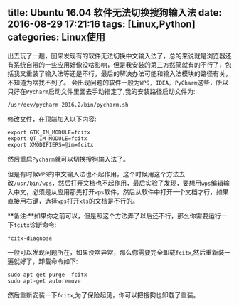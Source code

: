 title: Ubuntu 16.04 软件无法切换搜狗输入法
date: 2016-08-29 17:21:16
tags: [Linux,Python]
categories: Linux使用
---
出去玩了一趟，回来发现有的软件无法切换中文输入法了，总的来说就是浏览器还有系统自带的一些应用好像没啥影响，但是我安装的第三方然简就有的不行了，包括我又重装了输入法等还是不行，最后的解决办法可能和输入法模块的路径有关，不知道为啥找不到了。
会出现问题的软件一般为`WPS, IDEA, PyCharm`这些，所以只好在`Pycharm`启动文件里面去手动指定了,我的安装路径启动文件为:
```
/usr/dev/pycharm-2016.2/bin/pycharm.sh
```
修改文件，在顶端加入以下内容:
```
export GTK_IM_MODULE=fcitx
export QT_IM_MODULE=fcitx
export XMODIFIERS=@im=fcitx
```
然后重启`Pycharm`就可以切换搜狗输入法了。

但是有时候`WPS`的中文输入法也不起作用，这个时候用这个方法去改`/usr/bin/wps`，然后打开文档也不起作用，最后实验了发现，要想用`wps`编辑输入中文，必须是从应用那先打开`wps`软件，然后从软件中打开一个文档才行，如果直接用右键，选择`wps`打开`xls`的文档是不行的。

**备注:**如果你之前可以，但是照这个方法弄了以后还不行，那么你需要运行一下`fcitx`诊断命令:
```
fcitx-diagnose
```
一般可以发现问题所在，如果没啥异常，那么你需要完全卸载`fcitx`,然后重新装一遍就好了，卸载命令如下:
```
sudo apt-get purge  fcitx
sudo apt-get autoremove 
```
然后重新安装一下`fcitx`,为了保险起见，你可以把搜狗也卸载了重装。
